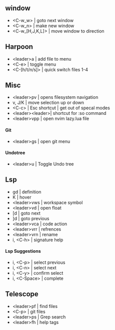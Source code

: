 
## window
- \<C-w_w>          | goto next window
- \<C-w_n>          | make new window 
- \<C-w_[H,J,K,L]>  | move window to direction

## Harpoon
- \<leader>a        | add file to menu
- \<C-e>            | toggle menu
- \<C-[h/t/n/s]>    | quick switch files 1-4

## Misc
- \<leader>pv       | opens filesystem navigation
- v, J/K            | move selection up or down
- \<C-c>            | Esc shortcut | get out of specal modes
- \<leader>\<leader>| shortcut for :so command
- \<leader>vpp      | open nvim lazy.lua file

#### Git
- \<leader>gs       | open git menu

#### Undotree
- \<leader>u        | Toggle Undo tree

## Lsp
- gd                | definition
- K                 | hover
- \<leader>vws      | workspace symbol
- \<leader>vd       | open float
- [d                | goto next
- ]d                | goto previous
- \<leader>vca      | code action
- \<leader>vrr      | refrences
- \<leader>vrn      | rename
- i, \<C-h>         | signature help

#### Lsp Suggestions
- i, \<C-p>         | select previous
- i, \<C-n>         | select next
- i, \<C-y>         | confirm select
- i, \<C-Space>     | complete

## Telescope
- \<leader>pf       | find files
- \<C-p>            | git files
- \<leader>ps       | Grep search
- \<leader>fh       | help tags
